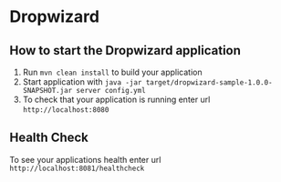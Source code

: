 # Dropwizard

How to start the Dropwizard application
---

1. Run `mvn clean install` to build your application
1. Start application with `java -jar target/dropwizard-sample-1.0.0-SNAPSHOT.jar server config.yml`
1. To check that your application is running enter url `http://localhost:8080`

Health Check
---

To see your applications health enter url `http://localhost:8081/healthcheck`
